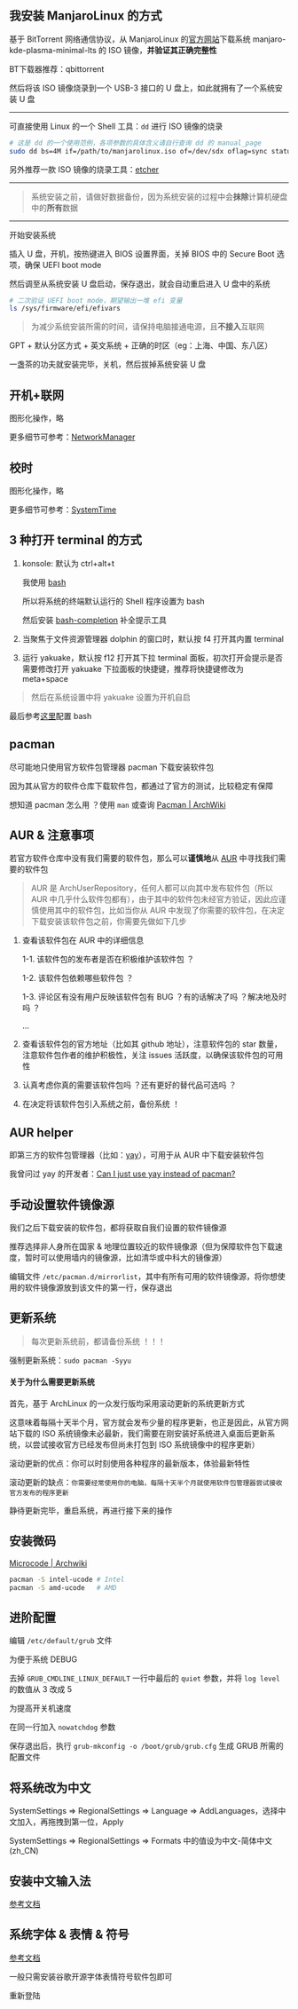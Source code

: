 ## 我安装 ManjaroLinux 的方式

基于 BitTorrent 网络通信协议，从 ManjaroLinux 的[官方网站](https://manjaro.org/)下载系统 manjaro-kde-plasma-minimal-lts 的 ISO 镜像，**并验证其正确完整性**

BT下载器推荐：qbittorrent

然后将该 ISO 镜像烧录到一个 USB-3 接口的 U 盘上，如此就拥有了一个系统安装 U 盘

---

可直接使用 Linux 的一个 Shell 工具：`dd` 进行 ISO 镜像的烧录

```bash
# 这是 dd 的一个使用范例，各项参数的具体含义请自行查询 dd 的 manual_page
sudo dd bs=4M if=/path/to/manjarolinux.iso of=/dev/sdx oflag=sync status=progress
```

另外推荐一款 ISO 镜像的烧录工具：[etcher](https://www.balena.io/etcher/)

---

> 系统安装之前，请做好数据备份，因为系统安装的过程中会**抹除**计算机硬盘中的**所有**数据

---

开始安装系统

插入 U 盘，开机，按热键进入 BIOS 设置界面，关掉 BIOS 中的 Secure Boot 选项，确保 UEFI boot mode

然后调至从系统安装 U 盘启动，保存退出，就会自动重启进入 U 盘中的系统

```bash
# 二次验证 UEFI boot mode，期望输出一堆 efi 变量
ls /sys/firmware/efi/efivars
```

> 为减少系统安装所需的时间，请保持电脑接通电源，且**不接入**互联网

GPT + 默认分区方式 + 英文系统 + 正确的时区（eg：上海、中国、东八区）

一盏茶的功夫就安装完毕，关机，然后拔掉系统安装 U 盘

## 开机+联网

图形化操作，略

更多细节可参考：[NetworkManager](https://wiki.archlinux.org/title/NetworkManager)

## 校时

图形化操作，略

更多细节可参考：[SystemTime](https://wiki.archlinux.org/title/System_time)

## 3 种打开 terminal 的方式

1. konsole: 默认为 ctrl+alt+t

    我使用 [bash](https://en.wikipedia.org/wiki/Bash_(Unix_shell))
    
    所以将系统的终端默认运行的 Shell 程序设置为 bash
    
    然后安装 [bash-completion](https://archlinux.org/packages/extra/any/bash-completion/) 补全提示工具

2. 当聚焦于文件资源管理器 dolphin 的窗口时，默认按 f4 打开其内置 terminal

3. 运行 yakuake，默认按 f12 打开其下拉 terminal 面板，初次打开会提示是否需要修改打开 yakuake 下拉面板的快捷键，推荐将快捷键修改为 meta+space

> 然后在系统设置中将 yakuake 设置为开机自启

最后参考[这里](https://github.com/Brannua/.dotfiles)配置 bash

## pacman

尽可能地只使用官方软件包管理器 pacman 下载安装软件包

因为其从官方的软件仓库下载软件包，都通过了官方的测试，比较稳定有保障

想知道 pacman 怎么用 ？使用 `man` 或查询 [Pacman | ArchWiki](https://wiki.archlinux.org/title/Pacman)

## AUR & 注意事项

若官方软件仓库中没有我们需要的软件包，那么可以**谨慎地**从 [AUR](https://aur.archlinux.org/) 中寻找我们需要的软件包

> AUR 是 ArchUserRepository，任何人都可以向其中发布软件包（所以 AUR 中几乎什么软件包都有），由于其中的软件包未经官方验证，因此应谨慎使用其中的软件包，比如当你从 AUR 中发现了你需要的软件包，在决定下载安装该软件包之前，你需要先做如下几步

1. 查看该软件包在 AUR 中的详细信息

    1-1. 该软件包的发布者是否在积极维护该软件包 ？

    1-2. 该软件包依赖哪些软件包 ？

    1-3. 评论区有没有用户反映该软件包有 BUG ？有的话解决了吗 ？解决地及时吗 ？

    ...

2. 查看该软件包的官方地址（比如其 github 地址），注意软件包的 star 数量，注意软件包作者的维护积极性，关注 issues 活跃度，以确保该软件包的可用性

3. 认真考虑你真的需要该软件包吗 ？还有更好的替代品可选吗 ？

4. 在决定将该软件包引入系统之前，备份系统 ！

## AUR helper

即第三方的软件包管理器（比如：[yay](https://github.com/Jguer/yay)），可用于从 AUR 中下载安装软件包

我曾问过 yay 的开发者：[Can I just use yay instead of pacman?](https://github.com/Jguer/yay/issues/1601)

## 手动设置软件镜像源

我们之后下载安装的软件包，都将获取自我们设置的软件镜像源

推荐选择非人身所在国家 & 地理位置较近的软件镜像源（但为保障软件包下载速度，暂时可以使用墙内的镜像源，比如清华或中科大的镜像源）

编辑文件 `/etc/pacman.d/mirrorlist`，其中有所有可用的软件镜像源，将你想使用的软件镜像源放到该文件的第一行，保存退出

## 更新系统

> 每次更新系统前，都请备份系统 ！！！

强制更新系统：`sudo pacman -Syyu`

#### 关于为什么需要更新系统

首先，基于 ArchLinux 的一众发行版均采用滚动更新的系统更新方式

这意味着每隔十天半个月，官方就会发布少量的程序更新，也正是因此，从官方网站下载的 ISO 系统镜像未必最新，我们需要在刚安装好系统进入桌面后更新系统，以尝试接收官方已经发布但尚未打包到 ISO 系统镜像中的程序更新）

滚动更新的优点：你可以时刻使用各种程序的最新版本，体验最新特性

滚动更新的缺点：`你需要经常使用你的电脑，每隔十天半个月就使用软件包管理器尝试接收官方发布的程序更新`

静待更新完毕，重启系统，再进行接下来的操作

## 安装微码

[Microcode | Archwiki](https://wiki.archlinux.org/title/Microcode)

```bash
pacman -S intel-ucode # Intel
pacman -S amd-ucode   # AMD
```

## 进阶配置

编辑 `/etc/default/grub` 文件

为便于系统 DEBUG

去掉 `GRUB_CMDLINE_LINUX_DEFAULT` 一行中最后的 `quiet` 参数，并将 `log level` 的数值从 3 改成 5

为提高开关机速度

在同一行加入 `nowatchdog` 参数

保存退出后，执行 `grub-mkconfig -o /boot/grub/grub.cfg` 生成 GRUB 所需的配置文件

## 将系统改为中文

SystemSettings => RegionalSettings => Language => AddLanguages，选择中文加入，再拖拽到第一位，Apply

SystemSettings => RegionalSettings => Formats 中的值设为中文-简体中文(zh_CN)

## 安装中文输入法

[参考文档](https://wiki.archlinux.org/title/Fcitx5_(简体中文))

## 系统字体 & 表情 & 符号

[参考文档](https://wiki.archlinux.org/title/fonts_(简体中文))

一般只需安装谷歌开源字体表情符号软件包即可

重新登陆

